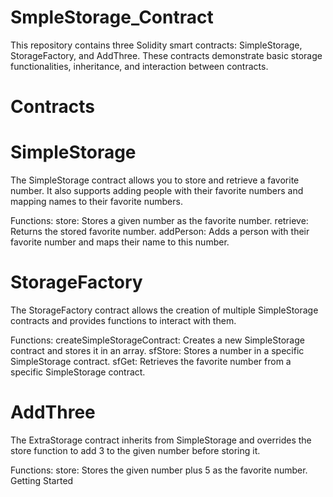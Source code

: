 # SmpleStorage_Contract
This repository contains three Solidity smart contracts: SimpleStorage, StorageFactory, and AddThree. These contracts demonstrate basic storage functionalities, inheritance, and interaction between contracts.

# Contracts
# SimpleStorage
The SimpleStorage contract allows you to store and retrieve a favorite number. It also supports adding people with their favorite numbers and mapping names to their favorite numbers.

Functions: store: Stores a given number as the favorite number. retrieve: Returns the stored favorite number. addPerson: Adds a person with their favorite number and maps their name to this number.

# StorageFactory
The StorageFactory contract allows the creation of multiple SimpleStorage contracts and provides functions to interact with them.

Functions: createSimpleStorageContract: Creates a new SimpleStorage contract and stores it in an array. sfStore: Stores a number in a specific SimpleStorage contract. sfGet: Retrieves the favorite number from a specific SimpleStorage contract.

# AddThree
The ExtraStorage contract inherits from SimpleStorage and overrides the store function to add 3 to the given number before storing it.

Functions: store: Stores the given number plus 5 as the favorite number. Getting Started
